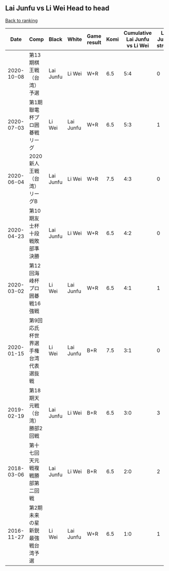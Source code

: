 ## Lai Junfu vs Li Wei Head to head

[Back to ranking](../../index.md)




| **Date** | **Comp** | **Black** | **White** | **Game result** | **Komi** | **Cumulative Lai Junfu vs Li Wei** | **Lai Junfu streak** | **Li Wei streak** | 
| --- | --- | --- | --- | --- | --- | --- | --- | --- |
| 2020-10-08 | 第13期棋王戦（台湾）予選 | Lai Junfu | Li Wei | W+R | 6.5 | 5:4 | 0 | 1 | 
| 2020-07-03 | 第1期聯電杯プロ囲碁戦リーグ | Li Wei | Lai Junfu | W+R | 6.5 | 5:3 | 1 | 0 | 
| 2020-06-04 | 2020新人王戦（台湾）リーグB | Lai Junfu | Li Wei | W+R | 7.5 | 4:3 | 0 | 2 | 
| 2020-04-23 | 第10期友士杯十段戦敗部準決勝  | Lai Junfu | Li Wei | W+R | 6.5 | 4:2 | 0 | 1 | 
| 2020-03-02 | 第12回海峰杯プロ囲碁戦16強戦 | Li Wei | Lai Junfu | W+R | 6.5 | 4:1 | 1 | 0 | 
| 2020-01-15 | 第9回応氏杯世界選手権台湾代表選抜戦 | Li Wei | Lai Junfu | B+R | 7.5 | 3:1 | 0 | 1 | 
| 2019-02-19 | 第18期天元戦（台湾）勝部2回戦 | Lai Junfu | Li Wei | B+R | 6.5 | 3:0 | 3 | 0 | 
| 2018-03-06 | 第十七回天元戦複戦勝部第二回戦 | Lai Junfu | Li Wei | B+R | 6.5 | 2:0 | 2 | 0 | 
| 2016-11-27 | 第2期未来の星新鋭最強戦台湾予選 | Li Wei | Lai Junfu | W+R | 6.5 | 1:0 | 1 | 0 |




